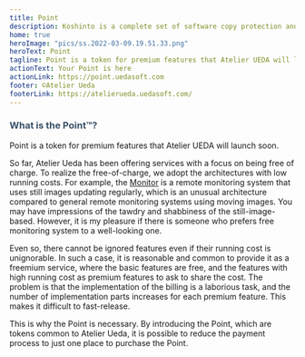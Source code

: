 ```yaml
---
title: Point
description: Koshinto is a complete set of software copy protection and anti piracy library and service for free.Supported architecutres are raspberry pi, Linux, and Mac. This document provide you how to protect your application from unauthorized copies. 
home: true
heroImage: "pics/ss.2022-03-09.19.51.33.png"
heroText: Point
tagline: Point is a token for premium features that Atelier UEDA will launching soon.
actionText: Your Point is here
actionLink: https://point.uedasoft.com
footer: ©Atelier Ueda
footerLink: https://atelierueda.uedasoft.com/
---
```

<h3 style="color: #3a5169;">What is the <b>Point™️</b>?</h3>
Point is a token for premium features that Atelier UEDA will launch soon. 

So far, Atelier Ueda has been offering services with a focus on being free of charge. To realize the free-of-charge, we adopt the architectures with low running costs. For example, the [Monitor](https://monitor.uedasoft.com/) is a remote monitoring system that uses still images updating regularly, which is an unusual architecture compared to general remote monitoring systems using moving images. You may have impressions of the tawdry and shabbiness of the still-image-based. However, it is my pleasure if there is someone who prefers free monitoring system to a well-looking one.

Even so, there cannot be ignored features even if their running cost is unignorable. In such a case, it is reasonable and common to provide it as a freemium service, where the basic features are free, and the features with high running cost as premium features to ask to share the cost. The problem is that the implementation of the billing is a laborious task, and the number of implementation parts increases for each premium feature. This makes it difficult to fast-release.

This is why the Point is necessary. By introducing the Point, which are tokens common to Atelier Ueda, it is possible to reduce the payment process to just one place to purchase the Point.


